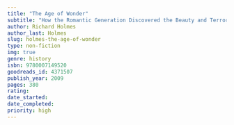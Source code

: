 ```yaml
---
title: "The Age of Wonder"
subtitle: "How the Romantic Generation Discovered the Beauty and Terror of Science"
author: Richard Holmes
author_last: Holmes
slug: holmes-the-age-of-wonder
type: non-fiction
img: true
genre: history
isbn: 9780007149520
goodreads_id: 4371507
publish_year: 2009
pages: 380
rating: 
date_started:
date_completed:
priority: high
---
```

